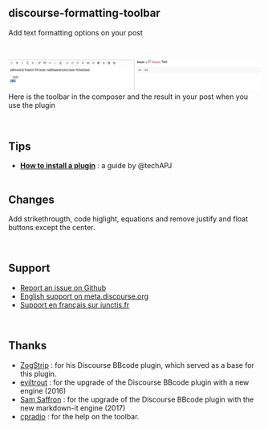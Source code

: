 ## discourse-formatting-toolbar

Add text formatting options on your post

<br>

![](https://github.com/linuxuser-gr/discourse-formatting-toolbar/blob/master/formatting-toolbar.png?raw=true)
<br>Here is the toolbar in the composer and the result in your post when you use the plugin



<br>

## Tips

- [**How to install a plugin**](https://meta.discourse.org/t/install-a-plugin/19157) : a guide by @techAPJ<br><br>

## Changes
Add strikethrougth, code higlight, equations and remove justify and float buttons except the center.

<br>

## Support

- [Report an issue on Github](https://github.com/iunctis/discourse-formatting-toolbar/issues)
- [English support on meta.discourse.org](https://meta.discourse.org/t/formatting-toolbar/40649)
- [Support en français sur iunctis.fr](https://iunctis.fr/t/formatting-toolbar-options-de-mise-en-forme/4244)


<br>

## Thanks

 - [ZogStrip](https://github.com/discourse/vbulletin-bbcode) : for his Discourse BBcode plugin, which served as a base for this plugin.
 - [eviltrout](https://github.com/eviltrout) : for the upgrade of the Discourse BBcode plugin with a new engine (2016)
 - [Sam Saffron](https://github.com/SamSaffron) : for the upgrade of the Discourse BBcode plugin with the new markdown-it engine (2017)
 - [cpradio](https://github.com/cpradio) : for the help on the toolbar.
